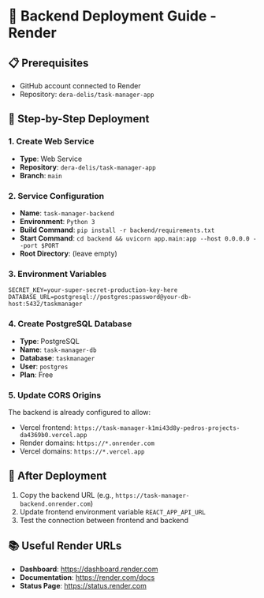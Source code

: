 # 🚀 Backend Deployment Guide - Render

## 📋 **Prerequisites**
- GitHub account connected to Render
- Repository: `dera-delis/task-manager-app`

## 🎯 **Step-by-Step Deployment**

### **1. Create Web Service**
- **Type**: Web Service
- **Repository**: `dera-delis/task-manager-app`
- **Branch**: `main`

### **2. Service Configuration**
- **Name**: `task-manager-backend`
- **Environment**: `Python 3`
- **Build Command**: `pip install -r backend/requirements.txt`
- **Start Command**: `cd backend && uvicorn app.main:app --host 0.0.0.0 --port $PORT`
- **Root Directory**: (leave empty)

### **3. Environment Variables**
```
SECRET_KEY=your-super-secret-production-key-here
DATABASE_URL=postgresql://postgres:password@your-db-host:5432/taskmanager
```

### **4. Create PostgreSQL Database**
- **Type**: PostgreSQL
- **Name**: `task-manager-db`
- **Database**: `taskmanager`
- **User**: `postgres`
- **Plan**: Free

### **5. Update CORS Origins**
The backend is already configured to allow:
- Vercel frontend: `https://task-manager-k1mi43d8y-pedros-projects-da4369b0.vercel.app`
- Render domains: `https://*.onrender.com`
- Vercel domains: `https://*.vercel.app`

## 🔗 **After Deployment**
1. Copy the backend URL (e.g., `https://task-manager-backend.onrender.com`)
2. Update frontend environment variable `REACT_APP_API_URL`
3. Test the connection between frontend and backend

## 📚 **Useful Render URLs**
- **Dashboard**: https://dashboard.render.com
- **Documentation**: https://render.com/docs
- **Status Page**: https://status.render.com

